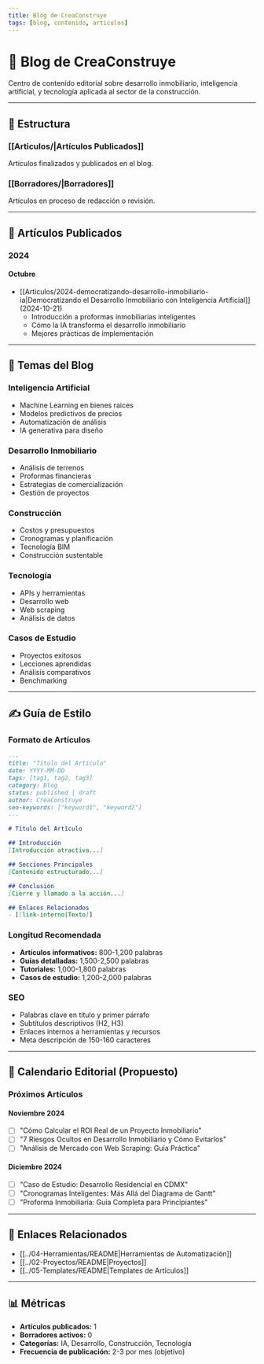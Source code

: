 ```yaml
---
title: Blog de CreaConstruye
tags: [blog, contenido, articulos]
---
```


# 📝 Blog de CreaConstruye

Centro de contenido editorial sobre desarrollo inmobiliario, inteligencia artificial, y tecnología aplicada al sector de la construcción.

---

## 📂 Estructura

### [[Articulos/|Artículos Publicados]]
Artículos finalizados y publicados en el blog.

### [[Borradores/|Borradores]]
Artículos en proceso de redacción o revisión.

---

## 📰 Artículos Publicados

### 2024

#### Octubre
- [[Articulos/2024-democratizando-desarrollo-inmobiliario-ia|Democratizando el Desarrollo Inmobiliario con Inteligencia Artificial]] (2024-10-21)
  - Introducción a proformas inmobiliarias inteligentes
  - Cómo la IA transforma el desarrollo inmobiliario
  - Mejores prácticas de implementación

---

## 🎯 Temas del Blog

### Inteligencia Artificial
- Machine Learning en bienes raíces
- Modelos predictivos de precios
- Automatización de análisis
- IA generativa para diseño

### Desarrollo Inmobiliario
- Análisis de terrenos
- Proformas financieras
- Estrategias de comercialización
- Gestión de proyectos

### Construcción
- Costos y presupuestos
- Cronogramas y planificación
- Tecnología BIM
- Construcción sustentable

### Tecnología
- APIs y herramientas
- Desarrollo web
- Web scraping
- Análisis de datos

### Casos de Estudio
- Proyectos exitosos
- Lecciones aprendidas
- Análisis comparativos
- Benchmarking

---

## ✍️ Guía de Estilo

### Formato de Artículos

```markdown
---
title: "Título del Artículo"
date: YYYY-MM-DD
tags: [tag1, tag2, tag3]
category: Blog
status: published | draft
author: CreaConstruye
seo-keywords: ["keyword1", "keyword2"]
---

# Título del Artículo

## Introducción
[Introducción atractiva...]

## Secciones Principales
[Contenido estructurado...]

## Conclusión
[Cierre y llamado a la acción...]

## Enlaces Relacionados
- [[link-interno|Texto]]
```

### Longitud Recomendada
- **Artículos informativos:** 800-1,200 palabras
- **Guías detalladas:** 1,500-2,500 palabras
- **Tutoriales:** 1,000-1,800 palabras
- **Casos de estudio:** 1,200-2,000 palabras

### SEO
- Palabras clave en título y primer párrafo
- Subtítulos descriptivos (H2, H3)
- Enlaces internos a herramientas y recursos
- Meta descripción de 150-160 caracteres

---

## 📅 Calendario Editorial (Propuesto)

### Próximos Artículos

#### Noviembre 2024
- [ ] "Cómo Calcular el ROI Real de un Proyecto Inmobiliario"
- [ ] "7 Riesgos Ocultos en Desarrollo Inmobiliario y Cómo Evitarlos"
- [ ] "Análisis de Mercado con Web Scraping: Guía Práctica"

#### Diciembre 2024
- [ ] "Caso de Estudio: Desarrollo Residencial en CDMX"
- [ ] "Cronogramas Inteligentes: Más Allá del Diagrama de Gantt"
- [ ] "Proforma Inmobiliaria: Guía Completa para Principiantes"

---

## 🔗 Enlaces Relacionados

- [[../04-Herramientas/README|Herramientas de Automatización]]
- [[../02-Proyectos/README|Proyectos]]
- [[../05-Templates/README|Templates de Artículos]]

---

## 📊 Métricas

- **Artículos publicados:** 1
- **Borradores activos:** 0
- **Categorías:** IA, Desarrollo, Construcción, Tecnología
- **Frecuencia de publicación:** 2-3 por mes (objetivo)
